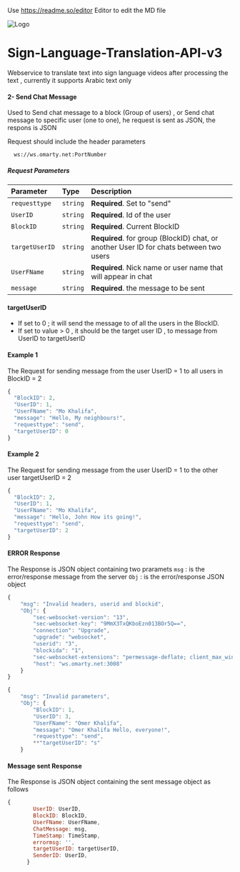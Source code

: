 Use https://readme.so/editor Editor to edit the MD file

![Logo](https://omarty.net/wp-content/uploads/2023/03/cropped-omarty_logo_80h.png)

# Sign-Language-Translation-API-v3
Webservice to translate text into sign language videos after processing the text , currently it supports Arabic text only


#### **2- Send Chat Message**
Used to Send chat message to a block (Group of users) , or Send chat message to specific user (one to one), he request is sent as JSON, the respons is JSON

Request should include the header parameters

```http
  ws://ws.omarty.net:PortNumber
```
##### **Request Parameters**

| Parameter | Type     | Description                       |
| :-------- | :------- | :-------------------------------- |
| `requesttype`      | `string` | **Required**. Set to "send" |
| `UserID`      | `string` | **Required**. Id of the user |
| `BlockID`      | `string` | **Required**. Current BlockID  |
| `targetUserID`      | `string` | **Required**. for group (BlockID) chat, or another User ID for chats between two users  |
| `UserFName`      | `string` | **Required**. Nick name or user name that will appear in chat |
| `message`      | `string` | **Required**. the message to be sent |

#### targetUserID

- If set to 0 ; it will send the message to of all the users in the BlockID.
- If set to value > 0 , it should be the target user ID , to message from UserID to targetUserID 


#### Example 1
The Request for sending message from the user UserID = 1 to all users in BlockID = 2  

```javascript
{
  "BlockID": 2,
  "UserID": 1,
  "UserFName": "Mo Khalifa",
  "message": "Hello, My neighbours!",
  "requesttype": "send",
  "targetUserID": 0
}
```

#### Example 2
The Request for sending message from the user UserID = 1 to the other user targetUserID = 2 

```javascript
{
  "BlockID": 2,
  "UserID": 1,
  "UserFName": "Mo Khalifa",
  "message": "Hello, John How its going!",
  "requesttype": "send",
  "targetUserID": 2
}
```

#### ERROR Response
The Response is JSON object containing two praramets 
`msg` : is the error/response message from the server
`Obj` : is the error/response JSON object

```javascript
{
    "msg": "Invalid headers, userid and blockid",
    "Obj": {
        "sec-websocket-version": "13",
        "sec-websocket-key": "9MmX3TxQKboEzn013BOr5Q==",
        "connection": "Upgrade",
        "upgrade": "websocket",
        "userid": "3",
        "blockida": "1",
        "sec-websocket-extensions": "permessage-deflate; client_max_window_bits",
        "host": "ws.omarty.net:3008"
    }
}
```

```javascript
{
    "msg": "Invalid parameters",
    "Obj": {
        "BlockID": 1,
        "UserID": 3,
        "UserFName": "Omer Khalifa",
        "message": "Omer Khalifa Hello, everyone!",
        "requesttype": "send",
        **"targetUserID": "s"
    }
```

#### Message sent Response
The Response is JSON object containing the sent message object as follows

```javascript
{
        UserID: UserID,
        BlockID: BlockID,
        UserFName: UserFName,
        ChatMessage: msg,
        TimeStamp: TimeStamp,
        errormsg: '',
        targetUserID: targetUserID,
		SenderID: UserID,
      }
```



